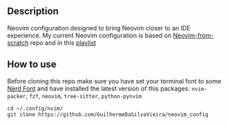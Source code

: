 ## Description

Neovim configuration designed to bring Neovim closer to an IDE experience. My 
current Neovim configuration is based on 
[Neovim-from-scratch](https://github.com/LunarVim/Neovim-from-scratch) repo and
in this [playlist](https://www.youtube.com/playlist?list=PLhoH5vyxr6Qq41NFL4GvhFp-WLd5xzIzZ)

## How to use

Before cloning this repo make sure you have set your terminal font to some 
[Nerd Font](https://github.com/ryanoasis/nerd-fonts) and have installed the 
latest version of this packages: `nvim-packer`, `fzf`, `neovim`, `tree-sitter`,
`python-pynvim`

```
cd ~/.config/nvim/
git clone https://github.com/GuilhermeDaSilvaVieira/neovim_config
```
